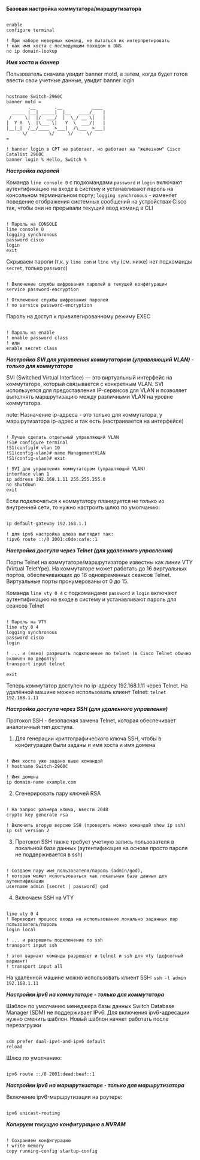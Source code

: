 **Базовая настройка коммутатора/маршрутизатора**

```

enable
configure terminal

! При наборе неверных команд, не пытаться их интерпретировать
! как имя хоста с последующим походом в DNS
no ip domain-lookup

```

***Имя хоста и баннер***

Пользователь сначала увидит banner motd, а затем, когда будет готов ввести свои учетные данные, увидит banner login

```

hostname Switch-2960C
banner motd = 
        .__       .__           ____ 
  _____ |__| _____|  |__   ____/_   |
 /     \|  |/  ___/  |  \_/ __ \|   |
|  Y Y  \  |\___ \|   Y  \  ___/|   |
|__|_|  /__/____  >___|  /\___  >___|
      \/        \/     \/     \/     
=

! banner login в CPT не работает, но работает на "железном" Cisco Catalist 2960C
banner login % Hello, Switch %

```

***Настройка паролей***

Команда `line console 0` с подкомандами `password` и `login` включают аутентификацию на входе в систему и устанавливают пароль на консольном терминальном порту;
`logging synchronous` - изменяет поведение отображения системных сообщений на устройствах Cisco так, чтобы они не прерывали текущий ввод команд в CLI

```

! Пароль на CONSOLE
line console 0
logging synchronous
password cisco
login
exit

```

Скрываем пароли (т.к. у `line con` и `line vty` (см. ниже) нет подкоманды `secret`, только `password`)

```

! Включение службы шифрования паролей в текущей конфигурации
service password-encryption

! Отключение службы шифрования паролей
! no service password-encryption

```

Пароль на доступ к привилегированному режиму EXEC

```

! Пароль на enable
! enable password class
! или
enable secret class

```

***Настройка SVI для управления коммутатором (управляющий VLAN) - только для коммутатора***

SVI (Switched Virtual Interface) — это виртуальный интерфейс на коммутаторе, который связывается с конкретным VLAN. SVI используется для предоставления IP-сервисов для VLAN и позволяет выполнять маршрутизацию между различными VLAN на уровне коммутатора.

note: Назначение ip-адреса - это только для коммутатора, у маршрутизатора ip-адрес и так есть (настраивается на интерфейсе)

```

! Лучше сделать отдельный управляющий VLAN
!S1# configure terminal
!S1(config)# vlan 10
!S1(config-vlan)# name ManagementVLAN
!S1(config-vlan)# exit

! SVI для управления коммутатором (управляющий VLAN)
interface vlan 1
ip address 192.168.1.11 255.255.255.0
no shutdown
exit

```

Если подключаться к коммутатору планируется не только из внутренней сети, то нужно настроить шлюз по умолчанию:

```

ip default-gateway 192.168.1.1

! для ipv6 настройка шлюза выглядит так:
!ipv6 route ::/0 2001:c0de:cafe::1

```

***Настройка доступа через Telnet (для удаленного управления)***

Порты Telnet на коммутаторе/маршрутизаторе известны как линии VTY (Virtual TeletYpe). На коммутаторе может работать до 16 виртуальных портов, обеспечивающих до 16 одновременных сеансов Telnet. Виртуальные порты пронумерованы от 0 до 15.

Команда `line vty 0 4` с подкомандами `password` и `login` включают аутентификацию на входе в систему и устанавливают пароль для сеансов Telnet

```

! Пароль на VTY
line vty 0 4
logging synchronous
password cisco
login

! ... и (явно) разрешить подключение по telnet (в Cisco Telnet обычно включен по дефолту)
transport input telnet

exit

```

Теперь коммутатор доступен по ip-адресу 192.168.1.11 через Telnet. На удалённой машине можно использовать клиент Telnet: `telnet 192.168.1.11`

***Настройка доступа через SSH (для удаленного управления)***

Протокол SSH - безопасная замена Telnet, которая обеспечивает аналогичный тип доступа.

1. Для генерации криптографического ключа SSH, чтобы в конфигурации были заданы и имя хоста и имя домена

```

! Имя хоста уже задано выше командой
! hostname Switch-2960C

! Имя домена
ip domain-name example.com

```

2. Сгенерировать пару ключей RSA

```

! На запрос размера ключа, ввести 2048
crypto key generate rsa

! Включить вторую версию SSH (проверить можно командой show ip ssh)
ip ssh version 2

```

3. Протокол SSH также требует учетную запись пользователя в локальной базе данных (аутентификация на основе просто пароля не поддерживается в ssh)

```

! Создаем пару имя_пользователя/пароль (admin/god),
! которая может использоваться как локальная база данных для аутентификации
username admin [secret | password] god

```

4. Включаем SSH на VTY

```

line vty 0 4
! Переводит процесс входа на использование локально заданных пар пользователь/пароль
login local

! ... и разрешить подключение по ssh
transport input ssh

! этот вариант команды разрешает и telnet и ssh для vty (дефолтный вариант)
! transport input all

```

На удалённой машине можно использовать клиент SSH: `ssh -l admin  192.168.1.11`

***Настройки ipv6 на коммутаторе - только для коммутатора***

Шаблон по умолчанию менеджера базы данных Switch Database Manager (SDM) не поддерживает IPv6. Для включения ipv6-адресации нужно сменить шаблон. Новый шаблон начнет работать после перезагрузки

```

sdm prefer dual-ipv4-and-ipv6 default
reload

```

Шлюз по умолчанию:

```

ipv6 route ::/0 2001:dead:beaf::1

```

***Настройки ipv6 на маршрутизаторе - только для маршрутизатора***

Включение ipv6-маршрутизации на роутере:

```

ipv6 unicast-routing

```

***Копируем текущую конфигурацию в NVRAM***

```

! Сохраняем конфигурацию
! write memory
copy running-config startup-config

```